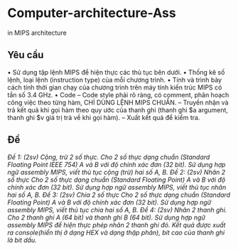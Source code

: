 # Computer-architecture-Ass
in MIPS architecture
## Yêu cầu
• Sử dụng tập lệnh MIPS để hiện thực các thủ tục bên dưới.
• Thống kê số lệnh, loại lệnh (instruction type) của mỗi chương trình.
• Tính và trình bày cách tính thời gian chạy của chương trình trên máy tính kiến trúc MIPS có
tần số 3.4 GHz.
• Code
– Code style phải rõ ràng, có comment, phân hoạch công việc theo từng hàm, CHỈ DÙNG
LỆNH MIPS CHUẨN.
– Truyền nhận và trả kết quả khi gọi hàm theo quy ước của thanh ghi (thanh ghi $a argument, thanh ghi $v giá trị trả về khi gọi hàm).
– Xuất kết quả để kiểm tra.
## Đề
*Đề 1: (2sv) Cộng, trừ 2 số thực.
Cho 2 số thực dạng chuẩn (Standard Floating Point IEEE 754) A và B với độ chính xác đơn (32
bit). Sử dụng hợp ngữ assembly MIPS, viết thủ tục cộng (trừ) hai số A, B.
Đề 2: (2sv) Nhân 2 số thực
Cho 2 số thực dạng chuẩn (Standard Floating Point) A và B với độ chính xác đơn (32 bit). Sử
dụng hợp ngữ assembly MIPS, viết thủ tục nhân hai số A, B.
Đề 3: (2sv) Chia 2 số thực
Cho 2 số thực dạng chuẩn (Standard Floating Point) A và B với độ chính xác đơn (32 bit). Sử
dụng hợp ngữ assembly MIPS, viết thủ tục chia hai số A, B.
Đề 4: (2sv) Nhân 2 thanh ghi.
Cho 2 thanh ghi A (64 bit) và thanh ghi B (64 bit). Sử dụng hợp ngữ assembly MIPS để hiện
thực phép nhân 2 thanh ghi đó. Kết quả được xuất ra console(hiển thị ở dạng HEX và dạng
thập phân), bit cao của thanh ghi là bit dấu.*
